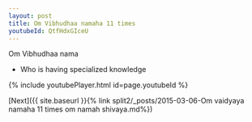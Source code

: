 ```yaml
---
layout: post
title: Om Vibhudhaa namaha 11 times
youtubeId: QtfHdxGIceU
---
```

 
 
Om Vibhudhaa nama 
 
 -  Who is having specialized knowledge 
 
  
 
  
 
 
 
 
 
 


{% include youtubePlayer.html id=page.youtubeId %}
 
[Next]({{ site.baseurl }}{% link  split2/_posts/2015-03-06-Om vaidyaya namaha 11 times om namah shivaya.md%})
 
